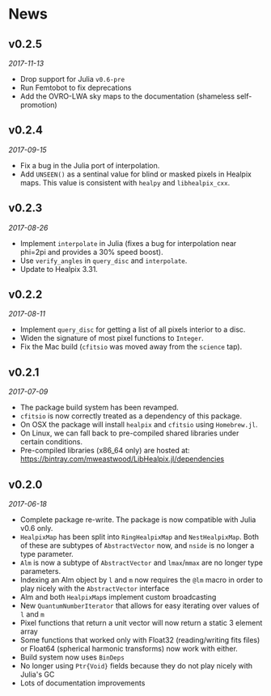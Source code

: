 # News

## v0.2.5

*2017-11-13*

* Drop support for Julia `v0.6-pre`
* Run Femtobot to fix deprecations
* Add the OVRO-LWA sky maps to the documentation (shameless self-promotion)

## v0.2.4

*2017-09-15*

* Fix a bug in the Julia port of interpolation.
* Add `UNSEEN()` as a sentinal value for blind or masked pixels in Healpix maps. This value is
  consistent with `healpy` and `libhealpix_cxx`.

## v0.2.3

*2017-08-26*

* Implement `interpolate` in Julia (fixes a bug for interpolation near phi=2pi and provides a 30%
  speed boost).
* Use `verify_angles` in `query_disc` and `interpolate`.
* Update to Healpix 3.31.

## v0.2.2

*2017-08-11*

* Implement `query_disc` for getting a list of all pixels interior to a disc.
* Widen the signature of most pixel functions to `Integer`.
* Fix the Mac build (`cfitsio` was moved away from the `science` tap).

## v0.2.1

*2017-07-09*

* The package build system has been revamped.
* `cfitsio` is now correctly treated as a dependency of this package.
* On OSX the package will install `healpix` and `cfitsio` using `Homebrew.jl`.
* On Linux, we can fall back to pre-compiled shared libraries under certain conditions.
* Pre-compiled libraries (x86_64 only) are hosted at:
  https://bintray.com/mweastwood/LibHealpix.jl/dependencies

## v0.2.0

*2017-06-18*

* Complete package re-write. The package is now compatible with Julia v0.6 only.
* `HealpixMap` has been split into `RingHealpixMap` and `NestHealpixMap`. Both of these are subtypes
  of `AbstractVector` now, and `nside` is no longer a type parameter.
* `Alm` is now a subtype of `AbstractVector` and `lmax`/`mmax` are no longer type parameters.
* Indexing an Alm object by `l` and `m` now requires the `@lm` macro in order to play nicely with
  the `AbstractVector` interface
* Alm and both `HealpixMap`s implement custom broadcasting
* New `QuantumNumberIterator` that allows for easy iterating over values of `l` and `m`
* Pixel functions that return a unit vector will now return a static 3 element array
* Some functions that worked only with Float32 (reading/writing fits files) or Float64 (spherical
  harmonic transforms) now work with either.
* Build system now uses `BinDeps`
* No longer using `Ptr{Void}` fields because they do not play nicely with Julia's GC
* Lots of documentation improvements

